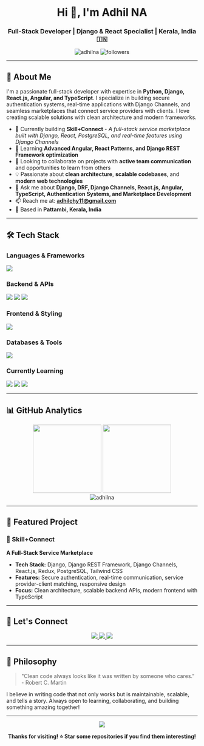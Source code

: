 <h1 align="center">Hi 👋, I'm Adhil NA</h1>
<h3 align="center">Full-Stack Developer | Django & React Specialist | Kerala, India 🇮🇳</h3>

<p align="center">
  <img src="https://komarev.com/ghpvc/?username=adhilna&label=Profile%20views&color=0e75b6&style=flat" alt="adhilna" />
  <img src="https://img.shields.io/github/followers/adhilna?label=Followers&style=social" alt="followers" />
</p>

---

## 🚀 About Me

I'm a passionate full-stack developer with expertise in **Python, Django, React.js, Angular, and TypeScript**. I specialize in building secure authentication systems, real-time applications with Django Channels, and seamless marketplaces that connect service providers with clients. I love creating scalable solutions with clean architecture and modern frameworks.

- 🔭 Currently building **Skill+Connect** - *A full-stack service marketplace built with Django, React, PostgreSQL, and real-time features using Django Channels*
- 🌱 Learning **Advanced Angular, React Patterns, and Django REST Framework optimization**
- 👯 Looking to collaborate on projects with **active team communication** and opportunities to learn from others
- 💡 Passionate about **clean architecture**, **scalable codebases**, and **modern web technologies**
- 💬 Ask me about **Django, DRF, Django Channels, React.js, Angular, TypeScript, Authentication Systems, and Marketplace Development**
- 📫 Reach me at: **adhilchy11@gmail.com**
- 📍 Based in **Pattambi, Kerala, India**

---

## 🛠️ Tech Stack

### Languages & Frameworks
<p align="left">
  <img src="https://skillicons.dev/icons?i=python,django,react,js,ts,html,css,angular" />
</p>

### Backend & APIs
<p align="left">
  <img src="https://img.shields.io/badge/Django_REST_Framework-092E20?style=for-the-badge&logo=django&logoColor=white" />
  <img src="https://img.shields.io/badge/Django_Channels-092E20?style=for-the-badge&logo=django&logoColor=white" />
  <img src="https://img.shields.io/badge/Django_ORM-092E20?style=for-the-badge&logo=django&logoColor=white" />
</p>

### Frontend & Styling
<p align="left">
  <img src="https://skillicons.dev/icons?i=redux,tailwind,bootstrap" />
</p>

### Databases & Tools
<p align="left">
  <img src="https://skillicons.dev/icons?i=postgres,mysql,git,github,vscode,linux,docker,nginx" />
</p>

### Currently Learning
<p align="left">
  <img src="https://img.shields.io/badge/Advanced_Angular-DD0031?style=for-the-badge&logo=angular&logoColor=white" />
  <img src="https://img.shields.io/badge/DRF_Optimization-092E20?style=for-the-badge&logo=django&logoColor=white" />
  <img src="https://img.shields.io/badge/React_Patterns-61DAFB?style=for-the-badge&logo=react&logoColor=black" />
</p>

---

## 📊 GitHub Analytics

<div align="center">
  <img height="180em" src="https://github-readme-stats.vercel.app/api?username=adhilna&show_icons=true&theme=tokyonight&include_all_commits=true&count_private=true"/>
  <img height="180em" src="https://github-readme-stats.vercel.app/api/top-langs/?username=adhilna&layout=compact&langs_count=8&theme=tokyonight"/>
</div>

<div align="center">
  <img src="https://github-readme-streak-stats.herokuapp.com/?user=adhilna&theme=tokyonight" alt="adhilna" />
</div>

---

## 🌟 Featured Project

### 🔗 Skill+Connect
**A Full-Stack Service Marketplace**
- **Tech Stack:** Django, Django REST Framework, Django Channels, React.js, Redux, PostgreSQL, Tailwind CSS
- **Features:** Secure authentication, real-time communication, service provider-client matching, responsive design
- **Focus:** Clean architecture, scalable backend APIs, modern frontend with TypeScript

---

## 🤝 Let's Connect

<p align="center">
  <a href="mailto:adhilchy11@gmail.com">
    <img src="https://img.shields.io/badge/Email-D14836?style=for-the-badge&logo=gmail&logoColor=white" />
  </a>
  <a href="https://linkedin.com/in/adhilna" target="_blank">
    <img src="https://img.shields.io/badge/LinkedIn-0077B5?style=for-the-badge&logo=linkedin&logoColor=white" />
  </a>
  <a href="https://github.com/adhilna">
    <img src="https://img.shields.io/badge/GitHub-100000?style=for-the-badge&logo=github&logoColor=white" />
  </a>
</p>

---

## 💭 Philosophy

> "Clean code always looks like it was written by someone who cares." - Robert C. Martin

I believe in writing code that not only works but is maintainable, scalable, and tells a story. Always open to learning, collaborating, and building something amazing together!

---

<div align="center">
  <img src="https://quotes-github-readme.vercel.app/api?type=horizontal&theme=tokyonight" />
</div>

<div align="center">
  
**Thanks for visiting! ⭐ Star some repositories if you find them interesting!**

</div>
